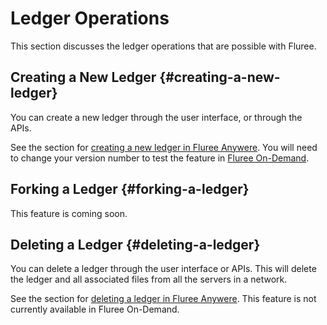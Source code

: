 # Ledger Operations

This section discusses the ledger operations that are possible with Fluree.

## Creating a New Ledger {#creating-a-new-ledger}

You can create a new ledger through the user interface, or through the APIs.

See the section for [creating a new ledger in Fluree Anywere](../../reference/http/examples#-new-db).  You will need to change your version number to test the feature in [Fluree On-Demand](on-demand.md).

## Forking a Ledger {#forking-a-ledger}

This feature is coming soon.

## Deleting a Ledger {#deleting-a-ledger}

You can delete a ledger through the user interface or APIs. This will delete the ledger and all associated files from all the servers in a network.

See the section for [deleting a ledger in Fluree Anywere](../../reference/http/examples#-delete-db). This feature is not currently available in Fluree On-Demand.
